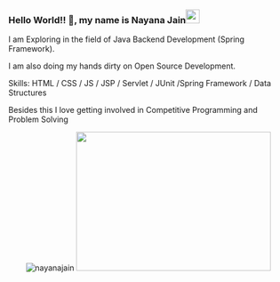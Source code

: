### Hello World!! 👋, my name is Nayana Jain<img src="https://media.giphy.com/media/hvRJCLFzcasrR4ia7z/giphy.gif" width="25px">


I am Exploring in the field of Java Backend Development (Spring Framework).

I am also doing my hands dirty on Open Source Development.


Skills:  HTML / CSS  / JS / JSP / Servlet / JUnit /Spring Framework / Data Structures

Besides this I love getting involved in Competitive Programming and Problem Solving

<div align="center">
<p align="center"> <img src="https://github-readme-stats.vercel.app/api?username=nayanajain&show_icons=true&theme=gotham" alt="nayanajain" />
<a href="#"><img src="https://github-readme-stats.vercel.app/api/top-langs/?username=nayanajain&layout=compact&theme=radical" width="350" height="250" ></a>

</div>







